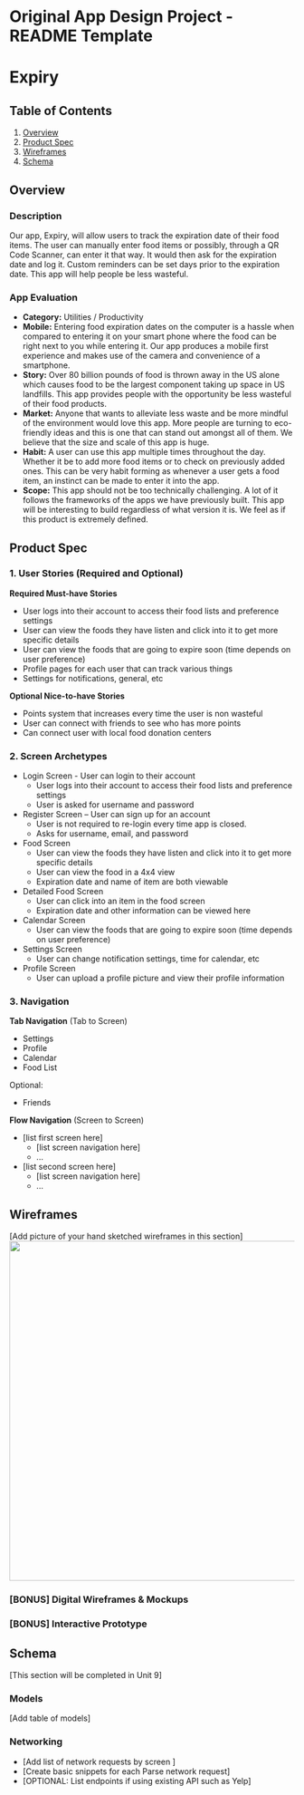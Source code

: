 Original App Design Project - README Template
===

# Expiry

## Table of Contents
1. [Overview](#Overview)
1. [Product Spec](#Product-Spec)
1. [Wireframes](#Wireframes)
2. [Schema](#Schema)

## Overview
### Description
Our app, Expiry, will allow users to track the expiration date of their food items. The user can manually enter food items or possibly, through a QR Code Scanner, can enter it that way. It would then ask for the expiration date and log it. Custom reminders can be set days prior to the expiration date. This app will help people be less wasteful.

### App Evaluation
- **Category:** Utilities / Productivity
- **Mobile:** Entering food expiration dates on the computer is a hassle when compared to entering it on your smart phone where the food can be right next to you while entering it. Our app produces a mobile first experience and makes use of the camera and convenience of a smartphone. 
- **Story:** Over 80 billion pounds of food is thrown away in the US alone which causes food to be the largest component taking up space in US landfills. This app provides people with the opportunity be less wasteful of their food products.
- **Market:** Anyone that wants to alleviate less waste and be more mindful of the environment would love this app. More people are turning to eco-friendly ideas and this is one that can stand out amongst all of them. We believe that the size and scale of this app is huge. 
- **Habit:** A user can use this app multiple times throughout the day. Whether it be to add more food items or to check on previously added ones. This can be very habit forming as whenever a user gets a food item, an instinct can be made to enter it into the app.
- **Scope:** This app should not be too technically challenging. A lot of it follows the frameworks of the apps we have previously built. This app will be interesting to build regardless of what version it is. We feel as if this product is extremely defined. 

## Product Spec

### 1. User Stories (Required and Optional)

**Required Must-have Stories**

* User logs into their account to access their food lists and preference settings
* User can view the foods they have listen and click into it to get more specific details
* User can view the foods that are going to expire soon (time depends on user preference)
* Profile pages for each user that can track various things
* Settings for notifications, general, etc

**Optional Nice-to-have Stories**

* Points system that increases every time the user is non wasteful
* User can connect with friends to see who has more points
* Can connect user with local food donation centers

### 2. Screen Archetypes

* Login Screen - User can login to their account
   * User logs into their account to access their food lists and preference settings
   * User is asked for username and password
* Register Screen – User can sign up for an account
   * User is not required to re-login every time app is closed. 
   * Asks for username, email, and password 
* Food Screen
   * User can view the foods they have listen and click into it to get more specific details
   * User can view the food in a 4x4 view
   * Expiration date and name of item are both viewable
* Detailed Food Screen
   * User can click into an item in the food screen
   * Expiration date and other information can be viewed here
* Calendar Screen
   * User can view the foods that are going to expire soon (time depends on user preference)
* Settings Screen
   * User can change notification settings, time for calendar, etc
* Profile Screen
   * User can upload a profile picture and view their profile information

### 3. Navigation

**Tab Navigation** (Tab to Screen)

* Settings
* Profile
* Calendar
* Food List

Optional:
* Friends


**Flow Navigation** (Screen to Screen)

* [list first screen here]
   * [list screen navigation here]
   * ...
* [list second screen here]
   * [list screen navigation here]
   * ...

## Wireframes
[Add picture of your hand sketched wireframes in this section]
<img src="YOUR_WIREFRAME_IMAGE_URL" width=600>

### [BONUS] Digital Wireframes & Mockups

### [BONUS] Interactive Prototype

## Schema 
[This section will be completed in Unit 9]
### Models
[Add table of models]
### Networking
- [Add list of network requests by screen ]
- [Create basic snippets for each Parse network request]
- [OPTIONAL: List endpoints if using existing API such as Yelp]
